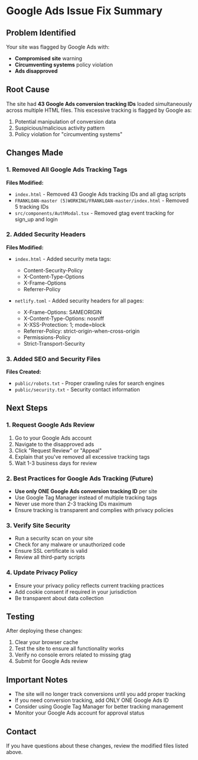 # Google Ads Issue Fix Summary

## Problem Identified
Your site was flagged by Google Ads with:
- **Compromised site** warning
- **Circumventing systems** policy violation
- **Ads disapproved**

## Root Cause
The site had **43 Google Ads conversion tracking IDs** loaded simultaneously across multiple HTML files. This excessive tracking is flagged by Google as:
1. Potential manipulation of conversion data
2. Suspicious/malicious activity pattern
3. Policy violation for "circumventing systems"

## Changes Made

### 1. Removed All Google Ads Tracking Tags
**Files Modified:**
- `index.html` - Removed 43 Google Ads tracking IDs and all gtag scripts
- `FRANKLOAN-master (5)WORKING/FRANKLOAN-master/index.html` - Removed 5 tracking IDs
- `src/components/AuthModal.tsx` - Removed gtag event tracking for sign_up and login

### 2. Added Security Headers
**Files Modified:**
- `index.html` - Added security meta tags:
  - Content-Security-Policy
  - X-Content-Type-Options
  - X-Frame-Options
  - Referrer-Policy
  
- `netlify.toml` - Added security headers for all pages:
  - X-Frame-Options: SAMEORIGIN
  - X-Content-Type-Options: nosniff
  - X-XSS-Protection: 1; mode=block
  - Referrer-Policy: strict-origin-when-cross-origin
  - Permissions-Policy
  - Strict-Transport-Security

### 3. Added SEO and Security Files
**Files Created:**
- `public/robots.txt` - Proper crawling rules for search engines
- `public/security.txt` - Security contact information

## Next Steps

### 1. Request Google Ads Review
1. Go to your Google Ads account
2. Navigate to the disapproved ads
3. Click "Request Review" or "Appeal"
4. Explain that you've removed all excessive tracking tags
5. Wait 1-3 business days for review

### 2. Best Practices for Google Ads Tracking (Future)
- **Use only ONE Google Ads conversion tracking ID** per site
- Use Google Tag Manager instead of multiple tracking tags
- Never use more than 2-3 tracking IDs maximum
- Ensure tracking is transparent and complies with privacy policies

### 3. Verify Site Security
- Run a security scan on your site
- Check for any malware or unauthorized code
- Ensure SSL certificate is valid
- Review all third-party scripts

### 4. Update Privacy Policy
- Ensure your privacy policy reflects current tracking practices
- Add cookie consent if required in your jurisdiction
- Be transparent about data collection

## Testing
After deploying these changes:
1. Clear your browser cache
2. Test the site to ensure all functionality works
3. Verify no console errors related to missing gtag
4. Submit for Google Ads review

## Important Notes
- The site will no longer track conversions until you add proper tracking
- If you need conversion tracking, add ONLY ONE Google Ads ID
- Consider using Google Tag Manager for better tracking management
- Monitor your Google Ads account for approval status

## Contact
If you have questions about these changes, review the modified files listed above.
